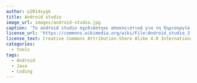 ```yaml
---
author: p2014xygk
title: Android studio
image_url: images/android-studio.jpg
caption: 'Το android studio σχεδιάστηκε αποκλειστικά για τη δημιουργία mobile εφαρμογών για το λειτουργικό λειτουργικό σύστημα android.'
license_url: 'https://commons.wikimedia.org/wiki/File:Android_studio_3_1_screenshot.png'
license_text: Creative Commons Attribution-Share Alike 4.0 International
categories:
  - tools
tags:
  - Android
  - Java
  - Coding
---
```

